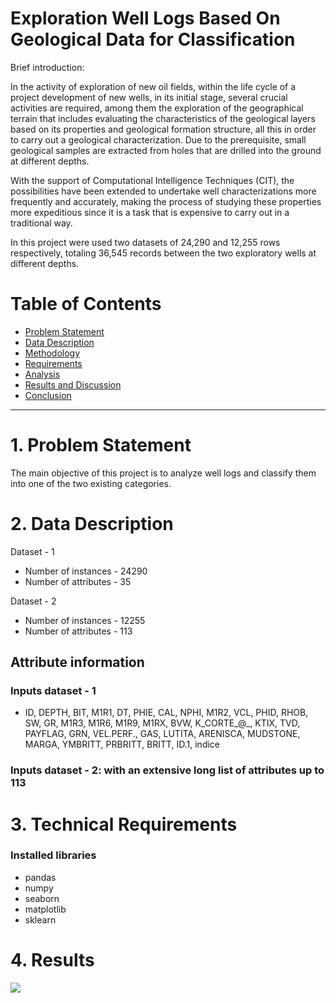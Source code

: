 Exploration Well Logs Based On Geological Data for Classification
=================

Brief introduction:

In the activity of exploration of new oil fields, within the life cycle of a project development of new wells, in its initial stage, several crucial activities are required, among them the exploration of the geographical terrain that includes evaluating the characteristics of the geological layers based on its properties and geological formation structure, all this in order to carry out a geological characterization. Due to the prerequisite, small geological samples are extracted from holes that are drilled into the ground at different depths.

With the support of Computational Intelligence Techniques (CIT), the possibilities have been extended to undertake well characterizations more frequently and accurately, making the process of studying these properties more expeditious since it is a task that is expensive to carry out in a traditional way. 

In this project were used two datasets of 24,290 and 12,255 rows respectively, totaling 36,545 records between the two exploratory wells at different depths.

# Table of Contents

* [Problem Statement](#introduction)
* [Data Description](#data)
* [Methodology](#methodology)
* [Requirements](#requirements)
* [Analysis](#analysis)
* [Results and Discussion](#results)
* [Conclusion](#conclusion)
----------------------------------------------
# 1. Problem Statement <a name="introduction"></a>

The main objective of this project is to analyze well logs and classify them into one of the two existing categories.

# 2. Data Description

Dataset - 1
* Number of instances - 24290
* Number of attributes - 35 

Dataset - 2
* Number of instances - 12255
* Number of attributes - 113

## Attribute information 

### Inputs dataset - 1
*  ID, DEPTH, BIT, M1R1, DT, PHIE, CAL, NPHI, M1R2,
       VCL, PHID, RHOB, SW, GR, M1R3, M1R6, M1R9, M1RX,
       BVW, K_CORTE_@_, KTIX, TVD, PAYFLAG, GRN, VEL.PERF.,
       GAS, LUTITA, ARENISCA, MUDSTONE, MARGA, YMBRITT, PRBRITT,
       BRITT, ID.1, indice


### Inputs dataset - 2: with an extensive long list of attributes up to 113

# 3. Technical Requirements

### Installed libraries
* pandas
* numpy
* seaborn
* matplotlib
* sklearn

# 4. Results

![](https://github.com/dc36205/Exploration_Well_Logs_Based_On_Geological_Data_for_Classification/blob/master/imgs/Correlation-Matrix-Pearson_Pozo-1.png)


